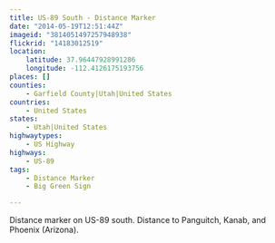 ```yaml
---
title: US-89 South - Distance Marker
date: "2014-05-19T12:51:44Z"
imageid: "3814051497257948938"
flickrid: "14183012519"
location:
    latitude: 37.96447928991286
    longitude: -112.4126175193756
places: []
counties:
    - Garfield County|Utah|United States
countries:
    - United States
states:
    - Utah|United States
highwaytypes:
    - US Highway
highways:
    - US-89
tags:
    - Distance Marker
    - Big Green Sign

---
```

Distance marker on US-89 south.  Distance to Panguitch, Kanab, and Phoenix (Arizona).